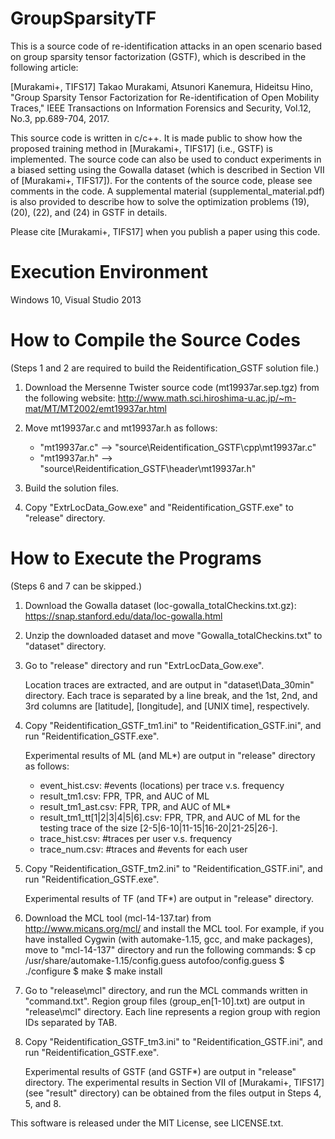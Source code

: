 # GroupSparsityTF

This is a source code of re-identification attacks in an open scenario based on group sparsity tensor factorization (GSTF), which is described in the following article: 

[Murakami+, TIFS17] Takao Murakami, Atsunori Kanemura, Hideitsu Hino, "Group Sparsity Tensor Factorization for Re-identification of Open Mobility Traces," 
IEEE Transactions on Information Forensics and Security, Vol.12, No.3, pp.689-704, 2017.

This source code is written in c/c++. It is made public to show how the proposed training method in [Murakami+, TIFS17] (i.e., GSTF) is implemented.
The source code can also be used to conduct experiments in a biased setting using the Gowalla dataset (which is described in Section VII of [Murakami+, TIFS17]).
For the contents of the source code, please see comments in the code.
A supplemental material (supplemental_material.pdf) is also provided to describe how to solve the optimization problems (19), (20), (22), and (24) in GSTF in details.

Please cite [Murakami+, TIFS17] when you publish a paper using this code.

# Execution Environment
Windows 10, Visual Studio 2013

# How to Compile the Source Codes

(Steps 1 and 2 are required to build the Reidentification_GSTF solution file.)

1. Download the Mersenne Twister source code (mt19937ar.sep.tgz) from the following website:
   http://www.math.sci.hiroshima-u.ac.jp/~m-mat/MT/MT2002/emt19937ar.html

2. Move mt19937ar.c and mt19937ar.h as follows:
   - "mt19937ar.c" --> "source\Reidentification_GSTF\cpp\mt19937ar.c"
   - "mt19937ar.h" --> "source\Reidentification_GSTF\header\mt19937ar.h"

3. Build the solution files.

4. Copy "ExtrLocData_Gow.exe" and "Reidentification_GSTF.exe" to "release" directory.

# How to Execute the Programs

(Steps 6 and 7 can be skipped.)

1. Download the Gowalla dataset (loc-gowalla_totalCheckins.txt.gz): https://snap.stanford.edu/data/loc-gowalla.html

2. Unzip the downloaded dataset and move "Gowalla_totalCheckins.txt" to "dataset" directory.

3. Go to "release" directory and run "ExtrLocData_Gow.exe".

   Location traces are extracted, and are output in "dataset\Data_30min" directory. 
   Each trace is separated by a line break, and the 1st, 2nd, and 3rd columns are [latitude], [longitude], and [UNIX time], respectively.

4. Copy "Reidentification_GSTF_tm1.ini" to "Reidentification_GSTF.ini", and run "Reidentification_GSTF.exe".

   Experimental results of ML (and ML*) are output in "release" directory as follows: 
   - event_hist.csv: #events (locations) per trace v.s. frequency
   - result_tm1.csv: FPR, TPR, and AUC of ML
   - result_tm1_ast.csv: FPR, TPR, and AUC of ML*
   - result_tm1_tt[1|2|3|4|5|6].csv: FPR, TPR, and AUC of ML for the testing trace of the size [2-5|6-10|11-15|16-20|21-25|26-].
   - trace_hist.csv: #traces per user v.s. frequency
   - trace_num.csv: #traces and #events for each user

5. Copy "Reidentification_GSTF_tm2.ini" to "Reidentification_GSTF.ini", and run "Reidentification_GSTF.exe".

   Experimental results of TF (and TF*) are output in "release" directory.

6. Download the MCL tool (mcl-14-137.tar) from http://www.micans.org/mcl/ and install the MCL tool. 
   For example, if you have installed Cygwin (with automake-1.15, gcc, and make packages), move to "mcl-14-137" directory and run the following commands:
   $ cp /usr/share/automake-1.15/config.guess autofoo/config.guess
   $ ./configure
   $ make
   $ make install

7. Go to "release\mcl" directory, and run the MCL commands written in "command.txt".
   Region group files (group_en[1-10].txt) are output in "release\mcl" directory. Each line represents a region group with region IDs separated by TAB.

8. Copy "Reidentification_GSTF_tm3.ini" to "Reidentification_GSTF.ini", and run "Reidentification_GSTF.exe".

   Experimental results of GSTF (and GSTF*) are output in "release" directory.
   The experimental results in Section VII of [Murakami+, TIFS17] (see "result" directory) can be obtained from the files output in Steps 4, 5, and 8.

This software is released under the MIT License, see LICENSE.txt.
